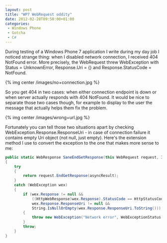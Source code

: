 ```yaml
---
layout: post
title: "WP7 WebRequest oddity"
date: 2012-02-28T09:50:00+01:00
categories:
 - Windows Phone
 - Gotcha
 - C#
---
```


During testing of a Windows Phone 7 application I write during my day job I noticed strange thing: when I disabled network connection, I received 404 NotFound error. More precisely, the WebRequest threw WebException with Status = UnknownError, Response.Uri = {} and Response.StatusCode = NotFound.

{% img center /images/no+connection.jpg %} 

So you get 404 in two cases: when either connection endpoint is down or when server actually responds with 404 NotFound. It would be nice to separate those two cases though, for example to display to the user the message that actually helps them fix the problem.

{% img center /images/wrong+url.jpg %}

Fortunately you can tell those two situations apart by checking WebException.Response.ResponseUri - in case of connection failure it contains empty Uri object (not null, just empty). Here's the extension method I use to convert the exception to the one that makes more sense to me:

``` c#
public static WebResponse SaneEndGetResponse(this WebRequest request, IAsyncResult asyncResult)
{
    try
    {
        return request.EndGetResponse(asyncResult);
    }
    catch (WebException wex)
    {
        if (wex.Response != null &&
            ((HttpWebResponse)wex.Response).StatusCode == HttpStatusCode.NotFound &&
            wex.Response.ResponseUri != null &&
            String.IsNullOrEmpty(wex.Response.ResponseUri.ToString()))
        {
            throw new WebException("Network error", WebExceptionStatus.ConnectFailure);
        }
        throw;
    }
}
```
